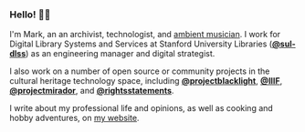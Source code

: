### Hello! 👋🏽

I'm Mark, an an archivist, technologist, and [ambient musician](https://blacktent.bandcamp.com/). I work for Digital Library Systems and Services at Stanford University Libraries (**[@sul-dlss](https://github.com/sul-dlss)**) as an engineering manager and digital strategist.

I also work on a number of open source or community projects in the cultural heritage technology space, including **[@projectblacklight](https://github.com/)**, **[@IIIF](https://github.com/iiif)**, **[@projectmirador](https://github.com/projectmirador)**, and **[@rightsstatements](https://github.com/rightsstatements)**.

I write about my professional life and opinions, as well as cooking and hobby adventures, on [my website](https://matienzo.org/).
